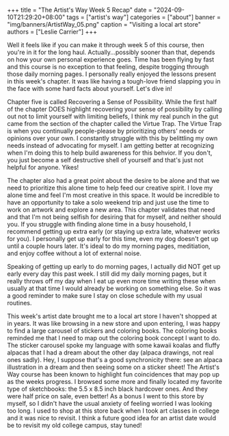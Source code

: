 +++
title = "The Artist's Way Week 5 Recap"
date = "2024-09-10T21:29:20+08:00"
tags = ["artist's way"]
categories = ["about"]
banner = "img/banners/ArtistWay_05.png"
caption = "Visiting a local art store"
authors = ["Leslie Carrier"]
+++

Well it feels like if you can make it through week 5 of this course, then you're in it for the long haul. Actually...possibly sooner than that, depends on how your own personal experience goes. Time has been flying by fast and this course is no exception to that feeling, despite trogging through those daily morning pages. I personally really enjoyed the lessons present in this week's chapter. It was like having a tough-love friend slapping you in the face with some hard facts about yourself. Let's dive in!

Chapter five is called Recovering a Sense of Possibility. While the first half of the chapter DOES highlight recovering your sense of possibility by calling out not to limit yourself with limiting beliefs, I think my real punch in the gut came from the section of the chapter called the Virtue Trap. The Virtue Trap is when you continually people-please by prioritizing others' needs or opinions over your own. I constantly struggle with this by belittling my own needs instead of advocating for myself. I am getting better at recognizing when I'm doing this to help build awareness for this behvior. If you don't, you just become a self destructive shell of yourself and that's just not helpful for anyone. Yikes!

The chapter also had a great point about the desire to be alone and that we need to prioritize this alone time to help feed our creative spirit. I love my alone time and feel I'm most creative in this space. It would be incredible to have an opportunity to take a solo weekend trip and just use the time to work on artwork and explore a new area. This chapter validates that need and that I'm not being selfish for desiring that for myself, and neither should you. If you struggle with finding alone time in a busy household, I recommend getting up extra early (or staying up extra late, whatever works for you). I personally get up early for this time, even my dog doesn't get up until a couple hours later. It's ideal to do my morning pages, meditiation, and enjoy coffee without a lot of external noise.

Speaking of getting up early to do morning pages, I actually did NOT get up early every day this past week. I still did my daily morning pages, but it really throws off my day when I eat up even more time writing these when usually at that time I would already be working on something else. So it was a good reminder to make sure I stay on close schedule with my usual routines. 

This week's artist date brought me to a local art store I haven't shopped at in years. It was like browsing in a new store and upon entering, I was happy to find a large carousel of stickers and coloring books. The coloring books reminded me that I need to map out the coloring book concept I want to do. The sticker carousel spoke my language with some kawaii koalas and fluffy alpacas that I had a dream about the other day (alpaca drawings, not real ones sadly). Hey, I suppose that's a good synchronicity there: see an alpaca illustration in a dream and then seeing some on a sticker sheet! The Artist's Way course has been known to highlight fun coincidences that may pop up as the weeks progress. I browsed some more and finally located my favorite type of sketchbooks: the 5.5 x 8.5 inch black hardcover ones. And they were half price on sale, even better! As a bonus I went to this store by myself, so I didn't have the usual anxiety of feeling worried I was looking too long. I used to shop at this store back when I took art classes in college and it was nice to revisit. I think a future good idea for an artist date would be to revisit my old college campus, stay tuned!